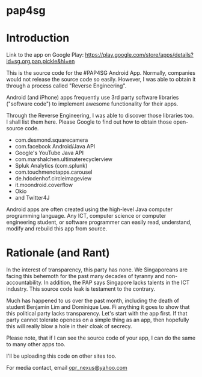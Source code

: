 # pap4sg

Introduction
============

Link to the app on Google Play: https://play.google.com/store/apps/details?id=sg.org.pap.pickle&hl=en

This is the source code for the #PAP4SG Android App. Normally, companies would not release the source code so easily. However, I was able to obtain it through a process called "Reverse Engineering".

Android (and iPhone) apps frequently use 3rd party software libraries ("software code") to implement awesome functionality for their apps.

Through the Reverse Engineering, I was able to discover those libraries too. I shall list them here. Please Google to find out how to obtain those open-source code.

- com.desmond.squarecamera
- com.facebook Android/Java API
- Google's YouTube Java API
- com.marshalchen.ultimaterecyclerview
- Spluk Analytics (com.splunk)
- com.touchmenotapps.carousel
- de.hdodenhof.circleimageview
- it.moondroid.coverflow
- Okio
- and Twitter4J


Android apps are often created using the high-level Java computer programming language. Any ICT, computer science or computer engineering student, or software programmer can easily read, understand, modify and rebuild this app from source.

Rationale (and Rant)
=========

In the interest of transparency, this party has none. We Singaporeans are facing this behemoth for the past many decades of tyranny and non-accountability. In addition, the PAP says Singapore lacks talents in the ICT industry. This source code leak is testament to the contrary.

Much has happened to us over the past month, including the death of student Benjamin Lim and Dominique Lee. Fi anything it goes to show that this political party lacks transparency. Let's start with the app first. If that party cannot tolerate openess on a simple thing as an app, then hopefully this will really blow a hole in their cloak of secrecy.

Please note, that if I can see the source code of your app, I can do the same to many other apps too. 

I'll be uploading this code on other sites too.

For media contact, email opr_nexus@yahoo.com
